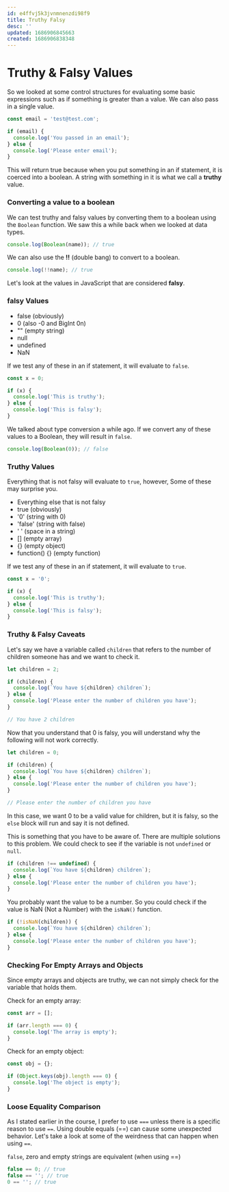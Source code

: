 ```yaml
---
id: e4ffvj5k3jvnmnenzdi98f9
title: Truthy Falsy
desc: ''
updated: 1686906845663
created: 1686906838348
---
```

# Truthy & Falsy Values

So we looked at some control structures for evaluating some basic expressions such as if something is greater than a value. We can also pass in a single value.

```js
const email = 'test@test.com';

if (email) {
  console.log('You passed in an email');
} else {
  console.log('Please enter email');
}
```

This will return true because when you put something in an if statement, it is coerced into a boolean. A string with something in it is what we call a **truthy** value.

### Converting a value to a boolean

We can test truthy and falsy values by converting them to a boolean using the `Boolean` function. We saw this a while back when we looked at data types.

```js
console.log(Boolean(name)); // true
```

We can also use the **!!** (double bang) to convert to a boolean.

```js
console.log(!!name); // true
```

Let's look at the values in JavaScript that are considered **falsy**.

### falsy Values

- false (obviously)
- 0 (also -0 and BigInt 0n)
- "" (empty string)
- null
- undefined
- NaN

If we test any of these in an if statement, it will evaluate to `false`.

```js
const x = 0;

if (x) {
  console.log('This is truthy');
} else {
  console.log('This is falsy');
}
```

We talked about type conversion a while ago. If we convert any of these values to a Boolean, they will result in `false`.

```js
console.log(Boolean(0)); // false
```

### Truthy Values

Everything that is not falsy will evaluate to `true`, however, Some of these may surprise you.

- Everything else that is not falsy
- true (obviously)
- '0' (string with 0)
- 'false' (string with false)
- ' ' (space in a string)
- [] (empty array)
- {} (empty object)
- function() {} (empty function)

If we test any of these in an if statement, it will evaluate to `true`.

```js
const x = '0';

if (x) {
  console.log('This is truthy');
} else {
  console.log('This is falsy');
}
```

### Truthy & Falsy Caveats
Let's say we have a variable called `children` that refers to the number of children someone has and we want to check it.

```js
let children = 2;

if (children) {
  console.log(`You have ${children} children`);
} else {
  console.log('Please enter the number of children you have');
}

// You have 2 children
```

Now that you understand that 0 is falsy, you will understand why the following will not work correctly.

```js
let children = 0;

if (children) {
  console.log(`You have ${children} children`);
} else {
  console.log('Please enter the number of children you have');
}

// Please enter the number of children you have
```

In this case, we want 0 to be a valid value for children, but it is falsy, so the `else` block will run and say it is not defined.

This is something that you have to be aware of. There are multiple solutions to this problem. We could check to see if the variable is not `undefined` or `null`.

```js
if (children !== undefined) {
  console.log(`You have ${children} children`);
} else {
  console.log('Please enter the number of children you have');
}
```

You probably want the value to be a number. So you could check if the value is NaN (Not a Number) with the `isNaN()` function.

```js
if (!isNaN(children)) {
  console.log(`You have ${children} children`);
} else {
  console.log('Please enter the number of children you have');
}
```

### Checking For Empty Arrays and Objects

Since empty arrays and objects are truthy, we can not simply check for the variable that holds them.

Check for an empty array:

```js
const arr = [];

if (arr.length === 0) {
  console.log('The array is empty');
}
```

Check for an empty object:

```js
const obj = {};

if (Object.keys(obj).length === 0) {
  console.log('The object is empty');
}
```

### Loose Equality Comparison

As I stated earlier in the course, I prefer to use `===` unless there is a specific reason to use `==`. Using double equals (==) can cause some unexpected behavior. Let's take a look at some of the weirdness that can happen when using `==`.

`false`, zero and empty strings are equivalent (when using ==)

```JavaScript
false == 0; // true
false == ''; // true
0 == ''; // true
```
